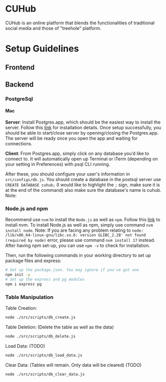 # CUHub
CUHub is an online platform that blends the functionalities of traditional social media and those of "treehole" platform.


# Setup Guidelines

## Frontend

## Backend

### PostgreSql

#### Mac
**Server**: Install Postgres.app, which should be the easiest way to install the server. Follow this [link](https://postgresapp.com/) for installation details. Once setup successfully, you should be able to start/close server by opening/closing the Postgres.app. The server will be ready once you open the app and waiting for connections.

**Client**: From Postgres.app, simply click on any database you’d like to connect to. It will automatically open up Terminal or iTerm (depending on your setting in Preferences) with psql CLI running.

After these, you should configure your user's information in `src/configs/db.js`. You should create a database in the postsql server use `CREATE DATABASE cuhub;` (I would like to highlight the `;` sign, make sure it is at the end of the command) also make sure the database's name is cuhub. Note: 

### Node.js and npm
Recommend use `nvm` to install the `Node.js` as well as `npm`. 
Follow this [link](https://github.com/nvm-sh/nvm#install--update-script) to install nvm. To install Node.js as well as npm, simply use command `nvm install node`. Note: If you are facing any problem relating to `node: /lib/x86_64-linux-gnu/libc.so.6: version GLIBC_2.28' not found (required by node)` error, please use command `nvm install 17` instead. After having npm set-up, you can use `npm -v` to check for installation. 

Then, run the following commands in your working directory to set up package files and express:  
```bash
# Set up the package.json. You may ignore if you've got one
npm init -y
# Set up the express and pg modules
npm i express pg
```

### Table Manipulation
Table Creation:  

```bash
node ./src/scripts/db_create.js
```

Table Deletion: (Delete the table as well as the data)

```bash
node ./src/scripts/db_delete.js
```

Load Data: (TODO)

```bash
node ./src/scripts/db_load_data.js
```

Clear Data: (Tables will remain. Only data will be cleared) (TODO)

```bash
node ./src/scripts/db_clear_data.js
```
